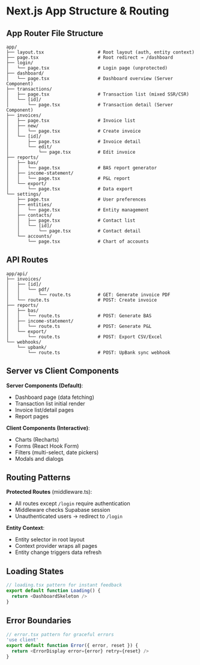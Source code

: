 # Next.js App Structure & Routing

## App Router File Structure

```
app/
├── layout.tsx                    # Root layout (auth, entity context)
├── page.tsx                      # Root redirect → /dashboard
├── login/
│   └── page.tsx                  # Login page (unprotected)
├── dashboard/
│   └── page.tsx                  # Dashboard overview (Server Component)
├── transactions/
│   ├── page.tsx                  # Transaction list (mixed SSR/CSR)
│   └── [id]/
│       └── page.tsx              # Transaction detail (Server Component)
├── invoices/
│   ├── page.tsx                  # Invoice list
│   ├── new/
│   │   └── page.tsx              # Create invoice
│   └── [id]/
│       ├── page.tsx              # Invoice detail
│       └── edit/
│           └── page.tsx          # Edit invoice
├── reports/
│   ├── bas/
│   │   └── page.tsx              # BAS report generator
│   ├── income-statement/
│   │   └── page.tsx              # P&L report
│   └── export/
│       └── page.tsx              # Data export
└── settings/
    ├── page.tsx                  # User preferences
    ├── entities/
    │   └── page.tsx              # Entity management
    ├── contacts/
    │   ├── page.tsx              # Contact list
    │   └── [id]/
    │       └── page.tsx          # Contact detail
    └── accounts/
        └── page.tsx              # Chart of accounts
```

## API Routes

```
app/api/
├── invoices/
│   ├── [id]/
│   │   └── pdf/
│   │       └── route.ts          # GET: Generate invoice PDF
│   └── route.ts                  # POST: Create invoice
├── reports/
│   ├── bas/
│   │   └── route.ts              # POST: Generate BAS
│   ├── income-statement/
│   │   └── route.ts              # POST: Generate P&L
│   └── export/
│       └── route.ts              # POST: Export CSV/Excel
└── webhooks/
    └── upbank/
        └── route.ts              # POST: UpBank sync webhook
```

## Server vs Client Components

**Server Components (Default)**:
- Dashboard page (data fetching)
- Transaction list initial render
- Invoice list/detail pages
- Report pages

**Client Components (Interactive)**:
- Charts (Recharts)
- Forms (React Hook Form)
- Filters (multi-select, date pickers)
- Modals and dialogs

## Routing Patterns

**Protected Routes** (middleware.ts):
- All routes except `/login` require authentication
- Middleware checks Supabase session
- Unauthenticated users → redirect to `/login`

**Entity Context**:
- Entity selector in root layout
- Context provider wraps all pages
- Entity change triggers data refresh

## Loading States

```typescript
// loading.tsx pattern for instant feedback
export default function Loading() {
  return <DashboardSkeleton />
}
```

## Error Boundaries

```typescript
// error.tsx pattern for graceful errors
'use client'
export default function Error({ error, reset }) {
  return <ErrorDisplay error={error} retry={reset} />
}
```
